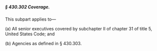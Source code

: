 ##### § 430.302 Coverage. #####

This subpart applies to—

(a) All senior executives covered by subchapter II of chapter 31 of title 5, United States Code; and

(b) Agencies as defined in § 430.303.